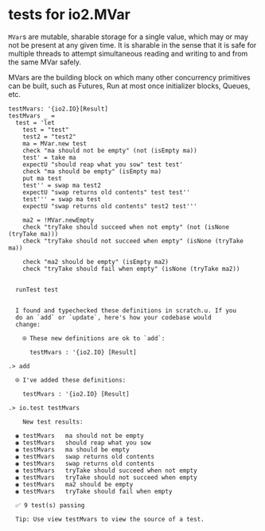 # tests for io2.MVar

`MVar`s are mutable, sharable storage for a single value, which may or
may not be present at any given time. It is sharable in the sense that
it is safe for multiple threads to attempt simultaneous reading and
writing to and from the same MVar safely.

MVars are the building block on which many other concurrency
primitives can be built, such as Futures, Run at most once initializer
blocks, Queues, etc.


```unison
testMvars: '{io2.IO}[Result]
testMvars _ =
  test = 'let
    test = "test"
    test2 = "test2"
    ma = MVar.new test
    check "ma should not be empty" (not (isEmpty ma))
    test' = take ma
    expectU "should reap what you sow" test test'
    check "ma should be empty" (isEmpty ma)
    put ma test
    test'' = swap ma test2
    expectU "swap returns old contents" test test''
    test''' = swap ma test
    expectU "swap returns old contents" test2 test'''

    ma2 = !MVar.newEmpty
    check "tryTake should succeed when not empty" (not (isNone (tryTake ma)))
    check "tryTake should not succeed when empty" (isNone (tryTake ma))

    check "ma2 should be empty" (isEmpty ma2)
    check "tryTake should fail when empty" (isNone (tryTake ma2))


  runTest test
```

```ucm

  I found and typechecked these definitions in scratch.u. If you
  do an `add` or `update`, here's how your codebase would
  change:
  
    ⍟ These new definitions are ok to `add`:
    
      testMvars : '{io2.IO} [Result]

```
```ucm
.> add

  ⍟ I've added these definitions:
  
    testMvars : '{io2.IO} [Result]

.> io.test testMvars

    New test results:
  
  ◉ testMvars   ma should not be empty
  ◉ testMvars   should reap what you sow
  ◉ testMvars   ma should be empty
  ◉ testMvars   swap returns old contents
  ◉ testMvars   swap returns old contents
  ◉ testMvars   tryTake should succeed when not empty
  ◉ testMvars   tryTake should not succeed when empty
  ◉ testMvars   ma2 should be empty
  ◉ testMvars   tryTake should fail when empty
  
  ✅ 9 test(s) passing
  
  Tip: Use view testMvars to view the source of a test.

```

